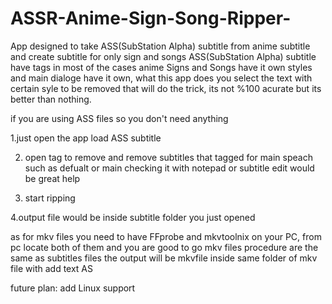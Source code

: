 # ASSR-Anime-Sign-Song-Ripper-
App designed to take ASS(SubStation Alpha) subtitle from anime subtitle and create subtitle for only sign and songs
ASS(SubStation Alpha) subtitle have tags in most of the cases anime Signs and Songs have it own styles and main dialoge have it own, what this app does you select the text with certain syle to be removed that will do the trick, its not %100 acurate but its better than nothing. 


if you are using ASS files so you don't need anything 

1.just open the app load ASS subtitle 

2. open tag to remove and remove subtitles that tagged for main speach such as defualt or main checking it with notepad or subtitle edit would be great help  

3. start ripping 

4.output file would be inside subtitle folder you just opened 


as for mkv files you need to have FFprobe and mkvtoolnix on your PC, from pc locate both of them and you are good to go
mkv files procedure are the same as subtitles files the output will be mkvfile inside same folder of mkv file with add text AS

future plan:
add Linux support
